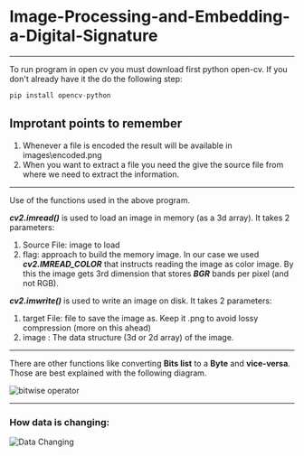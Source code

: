 # Image-Processing-and-Embedding-a-Digital-Signature
___
To run program in open cv you must download first python open-cv. If you don't already have it the do the following step:
```python
pip install opencv-python
```

## Improtant points to remember
1. Whenever a file is encoded the result will be available in images\encoded.png
2. When you want to extract a file you need the give the source file from where we need to extract the information.

___


Use of the functions used in the above program.

***cv2.imread()*** is used to load an image in memory (as a 3d array).
It takes 2 parameters:
1) Source File: image to load
2) flag: approach to build the memory image.
In our case we used ***cv2.IMREAD_COLOR*** that instructs
reading the image as color image.
By this the image gets 3rd dimension that stores ***BGR*** bands per pixel (and not RGB).


***cv2.imwrite()*** is used to write an image on disk.
It takes 2 parameters:
1) target File: file to save the image as. Keep it .png to avoid lossy compression (more on this ahead)
2) image : The data structure (3d or 2d array) of the image.
___
There are other functions like converting **Bits list** to a **Byte** and **vice-versa**.
Those are best explained with the following diagram.

![bitwise operator](https://github.com/proacher/Image-Processing-and-Embedding-a-Digital-Signature/blob/main/images/bitwise_operators.jpeg "how bitwise operators works")
___

### How data is changing:

![Data Changing](https://github.com/proacher/Image-Processing-and-Embedding-a-Digital-Signature/blob/main/images/data_changing.jpeg "visually no change but we have embedded what we wanted") 
